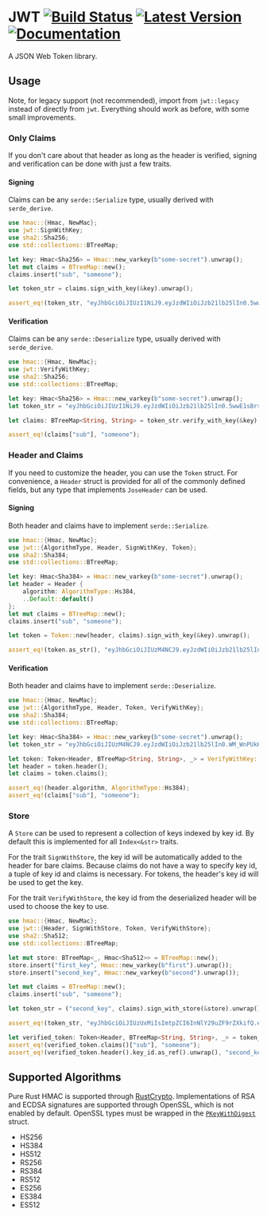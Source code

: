 # JWT [![Build Status]][travis] [![Latest Version]][crates.io] [![Documentation]][docs.rs]

[Build Status]: https://api.travis-ci.org/mikkyang/rust-jwt.svg?branch=master
[travis]: https://travis-ci.org/mikkyang/rust-jwt
[Latest Version]: https://img.shields.io/crates/v/jwt.svg
[crates.io]: https://crates.io/crates/jwt
[Documentation]: https://img.shields.io/badge/rust-documentation-blue.svg
[docs.rs]: https://docs.rs/jwt

A JSON Web Token library.

## Usage

Note, for legacy support (not recommended), import from `jwt::legacy` instead
of directly from `jwt`. Everything should work as before, with some small
improvements.

### Only Claims

If you don't care about that header as long as the header is verified, signing
and verification can be done with just a few traits.

#### Signing

Claims can be any `serde::Serialize` type, usually derived with
`serde_derive`.

```rust
use hmac::{Hmac, NewMac};
use jwt::SignWithKey;
use sha2::Sha256;
use std::collections::BTreeMap;

let key: Hmac<Sha256> = Hmac::new_varkey(b"some-secret").unwrap();
let mut claims = BTreeMap::new();
claims.insert("sub", "someone");

let token_str = claims.sign_with_key(&key).unwrap();

assert_eq!(token_str, "eyJhbGciOiJIUzI1NiJ9.eyJzdWIiOiJzb21lb25lIn0.5wwE1sBrs-vftww_BGIuTVDeHtc1Jsjo-fiHhDwR8m0");
```

#### Verification

Claims can be any `serde::Deserialize` type, usually derived with
`serde_derive`.

```rust
use hmac::{Hmac, NewMac};
use jwt::VerifyWithKey;
use sha2::Sha256;
use std::collections::BTreeMap;

let key: Hmac<Sha256> = Hmac::new_varkey(b"some-secret").unwrap();
let token_str = "eyJhbGciOiJIUzI1NiJ9.eyJzdWIiOiJzb21lb25lIn0.5wwE1sBrs-vftww_BGIuTVDeHtc1Jsjo-fiHhDwR8m0";

let claims: BTreeMap<String, String> = token_str.verify_with_key(&key).unwrap();

assert_eq!(claims["sub"], "someone");
```

### Header and Claims

If you need to customize the header, you can use the `Token` struct. For
convenience, a `Header` struct is provided for all of the commonly defined
fields, but any type that implements `JoseHeader` can be used.

#### Signing

Both header and claims have to implement `serde::Serialize`.

```rust
use hmac::{Hmac, NewMac};
use jwt::{AlgorithmType, Header, SignWithKey, Token};
use sha2::Sha384;
use std::collections::BTreeMap;

let key: Hmac<Sha384> = Hmac::new_varkey(b"some-secret").unwrap();
let header = Header {
    algorithm: AlgorithmType::Hs384,
    ..Default::default()
};
let mut claims = BTreeMap::new();
claims.insert("sub", "someone");

let token = Token::new(header, claims).sign_with_key(&key).unwrap();

assert_eq!(token.as_str(), "eyJhbGciOiJIUzM4NCJ9.eyJzdWIiOiJzb21lb25lIn0.WM_WnPUkHK6zm6Wz7zk1kmIxz990Te7nlDjQ3vzcye29szZ-Sj47rLNSTJNzpQd_");
```

#### Verification

Both header and claims have to implement `serde::Deserialize`.

```rust
use hmac::{Hmac, NewMac};
use jwt::{AlgorithmType, Header, Token, VerifyWithKey};
use sha2::Sha384;
use std::collections::BTreeMap;

let key: Hmac<Sha384> = Hmac::new_varkey(b"some-secret").unwrap();
let token_str = "eyJhbGciOiJIUzM4NCJ9.eyJzdWIiOiJzb21lb25lIn0.WM_WnPUkHK6zm6Wz7zk1kmIxz990Te7nlDjQ3vzcye29szZ-Sj47rLNSTJNzpQd_";

let token: Token<Header, BTreeMap<String, String>, _> = VerifyWithKey::verify_with_key(token_str, &key).unwrap();
let header = token.header();
let claims = token.claims();

assert_eq!(header.algorithm, AlgorithmType::Hs384);
assert_eq!(claims["sub"], "someone");
```

### Store
A `Store` can be used to represent a collection of keys indexed by key id. By default this is implemented
for all `Index<&str>` traits.

For the trait `SignWithStore`, the key id will be automatically added to the header for bare claims.
Because claims do not have a way to specify key id, a tuple of key id and claims is necessary. For
tokens, the header's key id will be used to get the key.

For the trait `VerifyWithStore`, the key id from the deserialized header will be used to choose the key
to use.

```rust
use hmac::{Hmac, NewMac};
use jwt::{Header, SignWithStore, Token, VerifyWithStore};
use sha2::Sha512;
use std::collections::BTreeMap;

let mut store: BTreeMap<_, Hmac<Sha512>> = BTreeMap::new();
store.insert("first_key", Hmac::new_varkey(b"first").unwrap());
store.insert("second_key", Hmac::new_varkey(b"second").unwrap());

let mut claims = BTreeMap::new();
claims.insert("sub", "someone");

let token_str = ("second_key", claims).sign_with_store(&store).unwrap();

assert_eq!(token_str, "eyJhbGciOiJIUzUxMiIsImtpZCI6InNlY29uZF9rZXkifQ.eyJzdWIiOiJzb21lb25lIn0.9gALQon5Mk8r4BjOZ2SJQlauGmT4WUhpN152x9dfKvkPON1VwEN09Id8vjQ0ABlfLJUTVNP36dsdrpYEZDLUcw");

let verified_token: Token<Header, BTreeMap<String, String>, _> = token_str.verify_with_store(&store).unwrap();
assert_eq!(verified_token.claims()["sub"], "someone");
assert_eq!(verified_token.header().key_id.as_ref().unwrap(), "second_key");
```

## Supported Algorithms

Pure Rust HMAC is supported through [RustCrypto](https://github.com/RustCrypto). Implementations of RSA and ECDSA signatures are supported through OpenSSL, which is not enabled by default. OpenSSL types must be wrapped in the [`PKeyWithDigest`](http://mikkyang.github.io/rust-jwt/doc/jwt/algorithm/openssl/struct.PKeyWithDigest.html) struct.

* HS256
* HS384
* HS512
* RS256
* RS384
* RS512
* ES256
* ES384
* ES512
